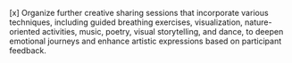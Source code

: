 [x] Organize further creative sharing sessions that incorporate various techniques, including guided breathing exercises, visualization, nature-oriented activities, music, poetry, visual storytelling, and dance, to deepen emotional journeys and enhance artistic expressions based on participant feedback.